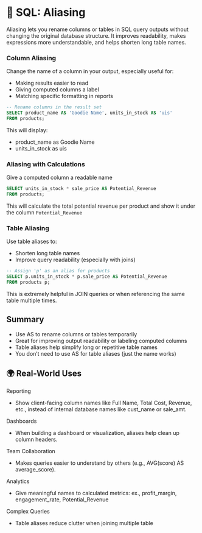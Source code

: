 # 🌱 SQL: Aliasing
Aliasing lets you rename columns or tables in SQL query outputs without changing the original database structure. It improves readability, makes expressions more understandable, and helps shorten long table names.

### Column Aliasing
Change the name of a column in your output, especially useful for:
- Making results easier to read
- Giving computed columns a label
- Matching specific formatting in reports

```sql
-- Rename columns in the result set
SELECT product_name AS 'Goodie Name', units_in_stock AS 'uis'
FROM products;
```
This will display:
- product_name as Goodie Name
- units_in_stock as uis

### Aliasing with Calculations
Give a computed column a readable name
```sql
SELECT units_in_stock * sale_price AS Potential_Revenue
FROM products;
```
This will calculate the total potential revenue per product and show it under the column `Potential_Revenue`

### Table Aliasing
Use table aliases to:
- Shorten long table names
- Improve query readability (especially with joins)

```sql
-- Assign 'p' as an alias for products
SELECT p.units_in_stock * p.sale_price AS Potential_Revenue
FROM products p;
```
This is extremely helpful in JOIN queries or when referencing the same table multiple times.

## Summary
- Use AS to rename columns or tables temporarily
- Great for improving output readability or labeling computed columns
- Table aliases help simplify long or repetitive table names
- You don’t need to use AS for table aliases (just the name works)

## 🌍 Real-World Uses
Reporting
- Show client-facing column names like Full Name, Total Cost, Revenue, etc., instead of internal database names like cust_name or sale_amt.

Dashboards
- When building a dashboard or visualization, aliases help clean up column headers.

Team Collaboration
- Makes queries easier to understand by others (e.g., AVG(score) AS average_score).

Analytics
- Give meaningful names to calculated metrics: ex., profit_margin, engagement_rate, Potential_Revenue
  
Complex Queries
- Table aliases reduce clutter when joining multiple table

